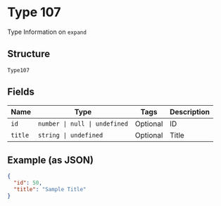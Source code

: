 
# Type 107

Type Information on `expand`

## Structure

`Type107`

## Fields

| Name | Type | Tags | Description |
|  --- | --- | --- | --- |
| `id` | `number \| null \| undefined` | Optional | ID |
| `title` | `string \| undefined` | Optional | Title |

## Example (as JSON)

```json
{
  "id": 50,
  "title": "Sample Title"
}
```

